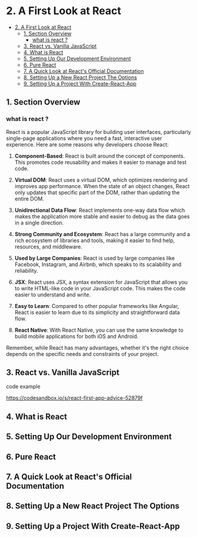 # 2. A First Look at React

- [2. A First Look at React](#2-a-first-look-at-react)
  - [1. Section Overview](#1-section-overview)
    - [what is react ?](#what-is-react-)
  - [3. React vs. Vanilla JavaScript](#3-react-vs-vanilla-javascript)
  - [4. What is React](#4-what-is-react)
  - [5. Setting Up Our Development Environment](#5-setting-up-our-development-environment)
  - [6. Pure React](#6-pure-react)
  - [7. A Quick Look at React's Official Documentation](#7-a-quick-look-at-reacts-official-documentation)
  - [8. Setting Up a New React Project The Options](#8-setting-up-a-new-react-project-the-options)
  - [9. Setting Up a Project With Create-React-App](#9-setting-up-a-project-with-create-react-app)

## 1. Section Overview

### what is react ?

React is a popular JavaScript library for building user interfaces, particularly single-page applications where you need a fast, interactive user experience. Here are some reasons why developers choose React:

1. **Component-Based**: React is built around the concept of components. This promotes code reusability and makes it easier to manage and test code.

2. **Virtual DOM**: React uses a virtual DOM, which optimizes rendering and improves app performance. When the state of an object changes, React only updates that specific part of the DOM, rather than updating the entire DOM.

3. **Unidirectional Data Flow**: React implements one-way data flow which makes the application more stable and easier to debug as the data goes in a single direction.

4. **Strong Community and Ecosystem**: React has a large community and a rich ecosystem of libraries and tools, making it easier to find help, resources, and middleware.

5. **Used by Large Companies**: React is used by large companies like Facebook, Instagram, and Airbnb, which speaks to its scalability and reliability.

6. **JSX**: React uses JSX, a syntax extension for JavaScript that allows you to write HTML-like code in your JavaScript code. This makes the code easier to understand and write.

7. **Easy to Learn**: Compared to other popular frameworks like Angular, React is easier to learn due to its simplicity and straightforward data flow.

8. **React Native**: With React Native, you can use the same knowledge to build mobile applications for both iOS and Android.

Remember, while React has many advantages, whether it's the right choice depends on the specific needs and constraints of your project.

## 3. React vs. Vanilla JavaScript

code example

<https://codesandbox.io/s/react-first-app-advice-52879f>

## 4. What is React

## 5. Setting Up Our Development Environment

## 6. Pure React

## 7. A Quick Look at React's Official Documentation

## 8. Setting Up a New React Project The Options

## 9. Setting Up a Project With Create-React-App
